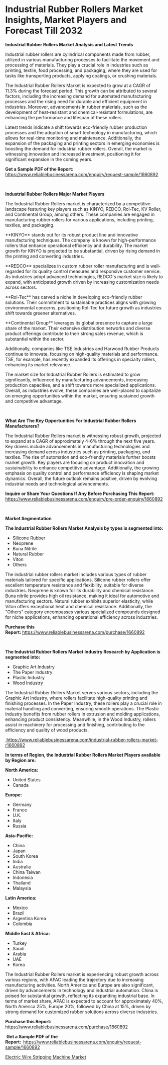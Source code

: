<p><h1>Industrial Rubber Rollers Market Insights, Market Players and Forecast Till 2032</h1></p><p><strong>Industrial Rubber Rollers Market Analysis and Latest Trends</strong></p>
<p><p>Industrial rubber rollers are cylindrical components made from rubber, utilized in various manufacturing processes to facilitate the movement and processing of materials. They play a crucial role in industries such as printing, textile, food processing, and packaging, where they are used for tasks like transporting products, applying coatings, or crushing materials.</p><p>The Industrial Rubber Rollers Market is expected to grow at a CAGR of 11.3% during the forecast period. This growth can be attributed to several factors, including the increasing demand for automated manufacturing processes and the rising need for durable and efficient equipment in industries. Moreover, advancements in rubber materials, such as the development of heat-resistant and chemical-resistant formulations, are enhancing the performance and lifespan of these rollers.</p><p>Latest trends indicate a shift towards eco-friendly rubber production processes and the adoption of smart technology in manufacturing, which allows for real-time monitoring and maintenance. Additionally, the expansion of the packaging and printing sectors in emerging economies is boosting the demand for industrial rubber rollers. Overall, the market is witnessing innovation and increased investment, positioning it for significant expansion in the coming years.</p></p>
<p><strong>Get a Sample PDF of the Report:&nbsp;</strong> <a href="https://www.reliablebusinessarena.com/enquiry/request-sample/1660892?utm_campaign=2390&utm_medium=2&utm_source=Github&utm_content=ia&utm_term=20022025&utm_id=industrial-rubber-rollers">https://www.reliablebusinessarena.com/enquiry/request-sample/1660892</a></p>
<p>&nbsp;</p>
<p><strong>Industrial Rubber Rollers Major Market Players</strong></p>
<p><p>The Industrial Rubber Rollers market is characterized by a competitive landscape featuring key players such as KINYO, REDCO, Rol-Tec, KV Roller, and Continental Group, among others. These companies are engaged in manufacturing rubber rollers for various applications, including printing, textiles, and packaging.</p><p>**KINYO** stands out for its robust product line and innovative manufacturing techniques. The company is known for high-performance rollers that enhance operational efficiency and durability. The market growth for KINYO is projected to be substantial, driven by rising demand in the printing and converting industries.</p><p>**REDCO** specializes in custom rubber roller manufacturing and is well-regarded for its quality control measures and responsive customer service. As industries adopt advanced technologies, REDCO's market size is likely to expand, with anticipated growth driven by increasing customization needs across sectors.</p><p>**Rol-Tec** has carved a niche in developing eco-friendly rubber solutions. Their commitment to sustainable practices aligns with growing environmental concerns, positioning Rol-Tec for future growth as industries shift towards greener alternatives.</p><p>**Continental Group** leverages its global presence to capture a large share of the market. Their extensive distribution networks and diverse product offerings contribute to their strong sales revenue, which is substantial within the sector.</p><p>Additionally, companies like TSE Industries and Harwood Rubber Products continue to innovate, focusing on high-quality materials and performance. TSE, for example, has recently expanded its offerings in specialty rollers, enhancing its market relevance.</p><p>The market size for Industrial Rubber Rollers is estimated to grow significantly, influenced by manufacturing advancements, increasing production capacities, and a shift towards more specialized applications. Overall, as industries evolve, these companies are well-placed to capitalize on emerging opportunities within the market, ensuring sustained growth and competitive advantage.</p></p>
<p>&nbsp;</p>
<p><strong>What Are The Key Opportunities For Industrial Rubber Rollers Manufacturers?</strong></p>
<p><p>The Industrial Rubber Rollers market is witnessing robust growth, projected to expand at a CAGR of approximately 4-6% through the next five years. Key drivers include advancements in manufacturing technologies and increasing demand across industries such as printing, packaging, and textiles. The rise of automation and eco-friendly materials further boosts market growth. Key players are focusing on product innovation and sustainability to enhance competitive advantage. Additionally, the growing emphasis on quality control and performance efficiency is shaping market dynamics. Overall, the future outlook remains positive, driven by evolving industrial needs and technological advancements.</p></p>
<p><strong>Inquire or Share Your Questions If Any Before Purchasing This Report:</strong> <a href="https://www.reliablebusinessarena.com/enquiry/pre-order-enquiry/1660892?utm_campaign=2390&utm_medium=2&utm_source=Github&utm_content=ia&utm_term=20022025&utm_id=industrial-rubber-rollers">https://www.reliablebusinessarena.com/enquiry/pre-order-enquiry/1660892</a></p>
<p>&nbsp;</p>
<p><strong>Market Segmentation</strong></p>
<p><strong>The Industrial Rubber Rollers Market Analysis by types is segmented into:</strong></p>
<p><ul><li>Silicone Rubber</li><li>Neoprene</li><li>Buna Nitrile</li><li>Natural Rubber</li><li>Viton</li><li>Others</li></ul></p>
<p><p>The industrial rubber rollers market includes various types of rubber materials tailored for specific applications. Silicone rubber rollers offer excellent temperature resistance and flexibility, suitable for diverse industries. Neoprene is known for its durability and chemical resistance. Buna nitrile provides high oil resistance, making it ideal for automotive and manufacturing sectors. Natural rubber exhibits superior elasticity, while Viton offers exceptional heat and chemical resistance. Additionally, the "Others" category encompasses various specialized compounds designed for niche applications, enhancing operational efficiency across industries.</p></p>
<p><strong>Purchase this Report:&nbsp;</strong><a href="https://www.reliablebusinessarena.com/purchase/1660892?utm_campaign=2390&utm_medium=2&utm_source=Github&utm_content=ia&utm_term=20022025&utm_id=industrial-rubber-rollers">https://www.reliablebusinessarena.com/purchase/1660892</a></p>
<p>&nbsp;</p>
<p><strong>The Industrial Rubber Rollers Market Industry Research by Application is segmented into:</strong></p>
<p><ul><li>Graphic Art Industry</li><li>The Paper Industry</li><li>Plastic Industry</li><li>Wood Industry</li></ul></p>
<p><p>The Industrial Rubber Rollers Market serves various sectors, including the Graphic Art Industry, where rollers facilitate high-quality printing and finishing processes. In the Paper Industry, these rollers play a crucial role in material handling and converting, ensuring smooth operations. The Plastic Industry benefits from rubber rollers in extrusion and molding applications, enhancing product consistency. Meanwhile, in the Wood Industry, rollers assist in machinery for processing and finishing, contributing to the efficiency and quality of wood products.</p></p>
<p><a href="https://www.reliablebusinessarena.com/industrial-rubber-rollers-market-r1660892?utm_campaign=2390&utm_medium=2&utm_source=Github&utm_content=ia&utm_term=20022025&utm_id=industrial-rubber-rollers">&nbsp;https://www.reliablebusinessarena.com/industrial-rubber-rollers-market-r1660892</a></p>
<p><strong>In terms of Region, the Industrial Rubber Rollers Market Players available by Region are:</strong></p>
<p>
    <p> <strong> North America: </strong>
        <ul>
            <li>United States</li>
            <li>Canada</li>
        </ul>
        </p> 
    <p> <strong> Europe: </strong>
        <ul>
            <li>Germany</li>
            <li>France</li>
            <li>U.K.</li>
            <li>Italy</li>
            <li>Russia</li>
        </ul>
        </p> 
    <p> <strong> Asia-Pacific: </strong>
        <ul>
            <li>China</li>
            <li>Japan</li>
            <li>South Korea</li>
            <li>India</li>
            <li>Australia</li>
            <li>China Taiwan</li>
            <li>Indonesia</li>
            <li>Thailand</li>
            <li>Malaysia</li>
        </ul>
        </p> 
    <p> <strong> Latin America: </strong>
        <ul>
            <li>Mexico</li>
            <li>Brazil</li>
            <li>Argentina Korea</li>
            <li>Colombia</li>
        </ul>
        </p> 
    <p> <strong> Middle East & Africa: </strong>
        <ul>
            <li>Turkey</li>
            <li>Saudi</li>
            <li>Arabia</li>
            <li>UAE</li>
            <li>Korea</li>
        </ul>
    </p>
    </p>
<p><p>The Industrial Rubber Rollers market is experiencing robust growth across various regions, with APAC leading the trajectory due to increasing manufacturing activities. North America and Europe are also significant, driven by advancements in technology and industrial automation. China is poised for substantial growth, reflecting its expanding industrial base. In terms of market share, APAC is expected to account for approximately 40%, North America 25%, Europe 20%, followed by China at 15%, driven by strong demand for customized rubber solutions across diverse industries.</p></p>
<p><strong>Purchase this Report: </strong><a href="https://www.reliablebusinessarena.com/purchase/1660892?utm_campaign=2390&utm_medium=2&utm_source=Github&utm_content=ia&utm_term=20022025&utm_id=industrial-rubber-rollers">https://www.reliablebusinessarena.com/purchase/1660892</a></p>
<p>&nbsp;<strong>Get a Sample PDF of the Report:&nbsp;&nbsp;</strong><a href="https://www.reliablebusinessarena.com/enquiry/request-sample/1660892?utm_campaign=2390&utm_medium=2&utm_source=Github&utm_content=ia&utm_term=20022025&utm_id=industrial-rubber-rollers">https://www.reliablebusinessarena.com/enquiry/request-sample/1660892</a></p>
<p><strong></strong></p>
<p><p><a href="https://github.com/ovtkosle/Market-Research-Report-List-1/blob/main/electric-wire-stripping-machine-market.md?utm_campaign=2390&utm_medium=2&utm_source=Github&utm_content=ia&utm_term=20022025&utm_id=industrial-rubber-rollers">Electric Wire Stripping Machine Market</a></p></p>